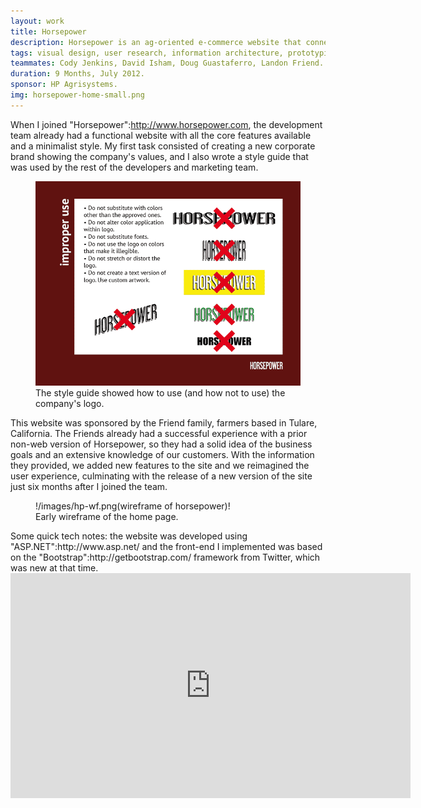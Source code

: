 ```yaml
---
layout: work
title: Horsepower
description: Horsepower is an ag-oriented e-commerce website that connects farmers and buyers.
tags: visual design, user research, information architecture, prototyping, front-end development.
teammates: Cody Jenkins, David Isham, Doug Guastaferro, Landon Friend.
duration: 9 Months, July 2012.
sponsor: HP Agrisystems.
img: horsepower-home-small.png
---
```


When I joined "Horsepower":http://www.horsepower.com, the development team already had a functional website with all the core features available and a minimalist style. My first task consisted of creating a new corporate brand showing the company's values, and I also wrote a style guide that was used by the rest of the developers and marketing team.
<figure>
<a href="hp_doc_identityguide.pdf"><img src="/images/hp-sg.png" alt="page of the style guide" title="download the horsepower identity guide"></a>
<figcaption>The style guide showed how to use (and how not to use) the company's logo.</figcaption>
</figure>
This website was sponsored by the Friend family, farmers based in Tulare, California. The Friends already had a successful experience with a prior non-web version of Horsepower, so they had a solid idea of the business goals and an extensive knowledge of our customers. With the information they provided, we added new features to the site and we reimagined the user experience, culminating with the release of a new version of the site just six months after I joined the team.
<figure>
!/images/hp-wf.png(wireframe of horsepower)!
<figcaption>Early wireframe of the home page.</figcaption>
</figure>
Some quick tech notes: the website was developed using "ASP.NET":http://www.asp.net/ and the front-end I implemented was based on the "Bootstrap":http://getbootstrap.com/ framework from Twitter, which was new at that time.

<iframe width="640" height="360" src="https://www.youtube.com/embed/9C2nppwNTgo" frameborder="0" allowfullscreen></iframe>